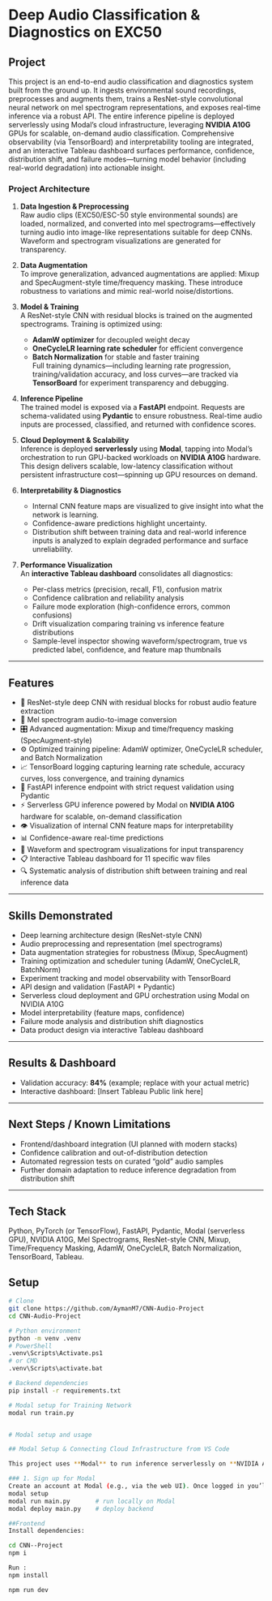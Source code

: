 # Deep Audio Classification & Diagnostics on EXC50

## Project

This project is an end-to-end audio classification and diagnostics system built from the ground up. It ingests environmental sound recordings, preprocesses and augments them, trains a ResNet-style convolutional neural network on mel spectrogram representations, and exposes real-time inference via a robust API. The entire inference pipeline is deployed serverlessly using Modal’s cloud infrastructure, leveraging **NVIDIA A10G** GPUs for scalable, on-demand audio classification. Comprehensive observability (via TensorBoard) and interpretability tooling are integrated, and an interactive Tableau dashboard surfaces performance, confidence, distribution shift, and failure modes—turning model behavior (including real-world degradation) into actionable insight.

### Project Architecture

1. **Data Ingestion & Preprocessing**  
   Raw audio clips (EXC50/ESC-50 style environmental sounds) are loaded, normalized, and converted into mel spectrograms—effectively turning audio into image-like representations suitable for deep CNNs. Waveform and spectrogram visualizations are generated for transparency.

2. **Data Augmentation**  
   To improve generalization, advanced augmentations are applied: Mixup and SpecAugment-style time/frequency masking. These introduce robustness to variations and mimic real-world noise/distortions.

3. **Model & Training**  
   A ResNet-style CNN with residual blocks is trained on the augmented spectrograms. Training is optimized using:
   - **AdamW optimizer** for decoupled weight decay  
   - **OneCycleLR learning rate scheduler** for efficient convergence  
   - **Batch Normalization** for stable and faster training  
   Full training dynamics—including learning rate progression, training/validation accuracy, and loss curves—are tracked via **TensorBoard** for experiment transparency and debugging.

4. **Inference Pipeline**  
   The trained model is exposed via a **FastAPI** endpoint. Requests are schema-validated using **Pydantic** to ensure robustness. Real-time audio inputs are processed, classified, and returned with confidence scores.

5. **Cloud Deployment & Scalability**  
   Inference is deployed **serverlessly** using **Modal**, tapping into Modal’s orchestration to run GPU-backed workloads on **NVIDIA A10G** hardware. This design delivers scalable, low-latency classification without persistent infrastructure cost—spinning up GPU resources on demand.

6. **Interpretability & Diagnostics**  
   - Internal CNN feature maps are visualized to give insight into what the network is learning.  
   - Confidence-aware predictions highlight uncertainty.  
   - Distribution shift between training data and real-world inference inputs is analyzed to explain degraded performance and surface unreliability.

7. **Performance Visualization**  
   An **interactive Tableau dashboard** consolidates all diagnostics:
   - Per-class metrics (precision, recall, F1), confusion matrix  
   - Confidence calibration and reliability analysis  
   - Failure mode exploration (high-confidence errors, common confusions)  
   - Drift visualization comparing training vs inference feature distributions  
   - Sample-level inspector showing waveform/spectrogram, true vs predicted label, confidence, and feature map thumbnails  

---

## Features

- 🧠 ResNet-style deep CNN with residual blocks for robust audio feature extraction  
- 🎼 Mel spectrogram audio-to-image conversion  
- 🎛️ Advanced augmentation: Mixup and time/frequency masking (SpecAugment-style)  
- ⚙️ Optimized training pipeline: AdamW optimizer, OneCycleLR scheduler, and Batch Normalization  
- 📈 TensorBoard logging capturing learning rate schedule, accuracy curves, loss convergence, and training dynamics  
- 🚀 FastAPI inference endpoint with strict request validation using Pydantic  
- ⚡ Serverless GPU inference powered by Modal on **NVIDIA A10G** hardware for scalable, on-demand classification  
- 👁️ Visualization of internal CNN feature maps for interpretability  
- 📊 Confidence-aware real-time predictions  
- 🌊 Waveform and spectrogram visualizations for input transparency  
- 📋 Interactive Tableau dashboard for 11 specific wav files
- 🔍 Systematic analysis of distribution shift between training and real inference data  

---

## Skills Demonstrated

- Deep learning architecture design (ResNet-style CNN)  
- Audio preprocessing and representation (mel spectrograms)  
- Data augmentation strategies for robustness (Mixup, SpecAugment)  
- Training optimization and scheduler tuning (AdamW, OneCycleLR, BatchNorm)  
- Experiment tracking and model observability with TensorBoard  
- API design and validation (FastAPI + Pydantic)  
- Serverless cloud deployment and GPU orchestration using Modal on NVIDIA A10G  
- Model interpretability (feature maps, confidence)  
- Failure mode analysis and distribution shift diagnostics  
- Data product design via interactive Tableau dashboard  

---

## Results & Dashboard

- Validation accuracy: **84%** (example; replace with your actual metric)  
- Interactive dashboard: [Insert Tableau Public link here]  

---

## Next Steps / Known Limitations

- Frontend/dashboard integration (UI planned with modern stacks)  
- Confidence calibration and out-of-distribution detection  
- Automated regression tests on curated “gold” audio samples  
- Further domain adaptation to reduce inference degradation from distribution shift  

---

## Tech Stack

Python, PyTorch (or TensorFlow), FastAPI, Pydantic, Modal (serverless GPU), NVIDIA A10G, Mel Spectrograms, ResNet-style CNN, Mixup, Time/Frequency Masking, AdamW, OneCycleLR, Batch Normalization, TensorBoard, Tableau.



## Setup

```bash
# Clone
git clone https://github.com/AymanM7/CNN-Audio-Project
cd CNN-Audio-Project

# Python environment
python -m venv .venv
# PowerShell
.venv\Scripts\Activate.ps1
# or CMD
.venv\Scripts\activate.bat

# Backend dependencies
pip install -r requirements.txt

# Modal setup for Training Network
modal run train.py


# Modal setup and usage

## Modal Setup & Connecting Cloud Infrastructure from VS Code

This project uses **Modal** to run inference serverlessly on **NVIDIA A10G** GPUs. Below are the full steps to connect your local VS Code environment to Modal’s cloud infrastructure and deploy the backend.

### 1. Sign up for Modal
Create an account at Modal (e.g., via the web UI). Once logged in you’ll have access to your dashboard.
modal setup
modal run main.py       # run locally on Modal
modal deploy main.py    # deploy backend

##Frontend
Install dependencies:

cd CNN--Project
npm i

Run :
npm install

npm run dev



